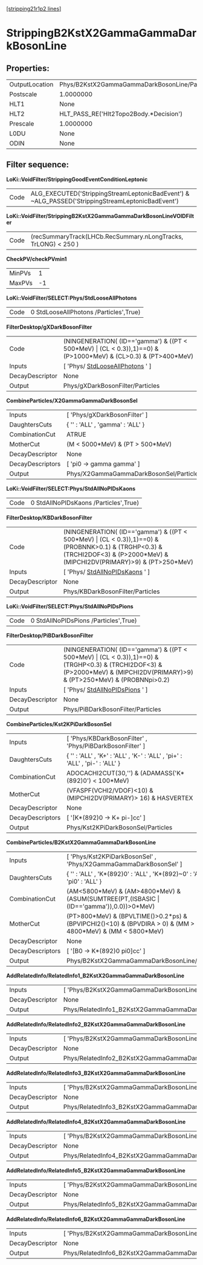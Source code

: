 [[stripping21r1p2 lines]](./stripping21r1p2-leptonic)

# StrippingB2KstX2GammaGammaDarkBosonLine

## Properties:

|                |                                               |
|----------------|-----------------------------------------------|
| OutputLocation | Phys/B2KstX2GammaGammaDarkBosonLine/Particles |
| Postscale      | 1.0000000                                     |
| HLT1           | None                                          |
| HLT2           | HLT_PASS_RE('Hlt2Topo2Body.\*Decision')       |
| Prescale       | 1.0000000                                     |
| L0DU           | None                                          |
| ODIN           | None                                          |

## Filter sequence:

**LoKi::VoidFilter/StrippingGoodEventConditionLeptonic**

|      |                                                                                                   |
|------|---------------------------------------------------------------------------------------------------|
| Code | ALG_EXECUTED('StrippingStreamLeptonicBadEvent') & \~ALG_PASSED('StrippingStreamLeptonicBadEvent') |

**LoKi::VoidFilter/StrippingB2KstX2GammaGammaDarkBosonLineVOIDFilter**

|      |                                                                |
|------|----------------------------------------------------------------|
| Code | (recSummaryTrack(LHCb.RecSummary.nLongTracks, TrLONG) \< 250 ) |

**CheckPV/checkPVmin1**

|        |     |
|--------|-----|
| MinPVs | 1   |
| MaxPVs | -1  |

**LoKi::VoidFilter/SELECT:Phys/StdLooseAllPhotons**

|      |                                        |
|------|----------------------------------------|
| Code | 0 StdLooseAllPhotons /Particles',True) |

**FilterDesktop/gXDarkBosonFilter**

|                 |                                                                                                                        |
|-----------------|------------------------------------------------------------------------------------------------------------------------|
| Code            | (NINGENERATION( (ID=='gamma') & ((PT \< 500\*MeV) \| (CL \< 0.3)),1)==0) & (P\>1000\*MeV) & (CL\>0.3) & (PT\>400\*MeV) |
| Inputs          | [ 'Phys/ [StdLooseAllPhotons](./stripping21r1p2-stdlooseallphotons) ' ]                                              |
| DecayDescriptor | None                                                                                                                   |
| Output          | Phys/gXDarkBosonFilter/Particles                                                                                       |

**CombineParticles/X2GammaGammaDarkBosonSel**

|                  |                                         |
|------------------|-----------------------------------------|
| Inputs           | [ 'Phys/gXDarkBosonFilter' ]          |
| DaughtersCuts    | { '' : 'ALL' , 'gamma' : 'ALL' }        |
| CombinationCut   | ATRUE                                   |
| MotherCut        | (M \< 5000\*MeV) & (PT \> 500\*MeV)     |
| DecayDescriptor  | None                                    |
| DecayDescriptors | [ 'pi0 -\> gamma gamma' ]             |
| Output           | Phys/X2GammaGammaDarkBosonSel/Particles |

**LoKi::VoidFilter/SELECT:Phys/StdAllNoPIDsKaons**

|      |                                       |
|------|---------------------------------------|
| Code | 0 StdAllNoPIDsKaons /Particles',True) |

**FilterDesktop/KBDarkBosonFilter**

|                 |                                                                                                                                                                                       |
|-----------------|---------------------------------------------------------------------------------------------------------------------------------------------------------------------------------------|
| Code            | (NINGENERATION( (ID=='gamma') & ((PT \< 500\*MeV) \| (CL \< 0.3)),1)==0) & (PROBNNK\>0.1) & (TRGHP\<0.3) & (TRCHI2DOF\<3) & (P\>2000\*MeV) & (MIPCHI2DV(PRIMARY)\>9) & (PT\>250\*MeV) |
| Inputs          | [ 'Phys/ [StdAllNoPIDsKaons](./stripping21r1p2-stdallnopidskaons) ' ]                                                                                                               |
| DecayDescriptor | None                                                                                                                                                                                  |
| Output          | Phys/KBDarkBosonFilter/Particles                                                                                                                                                      |

**LoKi::VoidFilter/SELECT:Phys/StdAllNoPIDsPions**

|      |                                       |
|------|---------------------------------------|
| Code | 0 StdAllNoPIDsPions /Particles',True) |

**FilterDesktop/PiBDarkBosonFilter**

|                 |                                                                                                                                                                                        |
|-----------------|----------------------------------------------------------------------------------------------------------------------------------------------------------------------------------------|
| Code            | (NINGENERATION( (ID=='gamma') & ((PT \< 500\*MeV) \| (CL \< 0.3)),1)==0) & (TRGHP\<0.3) & (TRCHI2DOF\<3) & (P\>2000\*MeV) & (MIPCHI2DV(PRIMARY)\>9) & (PT\>250\*MeV) & (PROBNNpi\>0.2) |
| Inputs          | [ 'Phys/ [StdAllNoPIDsPions](./stripping21r1p2-stdallnopidspions) ' ]                                                                                                                |
| DecayDescriptor | None                                                                                                                                                                                   |
| Output          | Phys/PiBDarkBosonFilter/Particles                                                                                                                                                      |

**CombineParticles/Kst2KPiDarkBosonSel**

|                  |                                                                              |
|------------------|------------------------------------------------------------------------------|
| Inputs           | [ 'Phys/KBDarkBosonFilter' , 'Phys/PiBDarkBosonFilter' ]                   |
| DaughtersCuts    | { '' : 'ALL' , 'K+' : 'ALL' , 'K-' : 'ALL' , 'pi+' : 'ALL' , 'pi-' : 'ALL' } |
| CombinationCut   | ADOCACHI2CUT(30,'') & (ADAMASS('K\*(892)0') \< 100\*MeV)                     |
| MotherCut        | (VFASPF(VCHI2/VDOF)\<10) & (MIPCHI2DV(PRIMARY)\> 16) & HASVERTEX             |
| DecayDescriptor  | None                                                                         |
| DecayDescriptors | [ '[K\*(892)0 -\> K+ pi-]cc' ]                                           |
| Output           | Phys/Kst2KPiDarkBosonSel/Particles                                           |

**CombineParticles/B2KstX2GammaGammaDarkBosonLine**

|                  |                                                                                                                     |
|------------------|---------------------------------------------------------------------------------------------------------------------|
| Inputs           | [ 'Phys/Kst2KPiDarkBosonSel' , 'Phys/X2GammaGammaDarkBosonSel' ]                                                  |
| DaughtersCuts    | { '' : 'ALL' , 'K\*(892)0' : 'ALL' , 'K\*(892)\~0' : 'ALL' , 'pi0' : 'ALL' }                                        |
| CombinationCut   | (AM\<5800\*MeV) & (AM\>4800\*MeV) & (ASUM(SUMTREE(PT,(ISBASIC \| (ID=='gamma')),0.0))\>0\*MeV)                      |
| MotherCut        | (PT\>800\*MeV) & (BPVLTIME()\>0.2\*ps) & (BPVIPCHI2()\<10) & (BPVDIRA \> 0) & (MM \> 4800\*MeV) & (MM \< 5800\*MeV) |
| DecayDescriptor  | None                                                                                                                |
| DecayDescriptors | [ '[B0 -\> K\*(892)0 pi0]cc' ]                                                                                  |
| Output           | Phys/B2KstX2GammaGammaDarkBosonLine/Particles                                                                       |

**AddRelatedInfo/RelatedInfo1_B2KstX2GammaGammaDarkBosonLine**

|                 |                                                            |
|-----------------|------------------------------------------------------------|
| Inputs          | [ 'Phys/B2KstX2GammaGammaDarkBosonLine' ]                |
| DecayDescriptor | None                                                       |
| Output          | Phys/RelatedInfo1_B2KstX2GammaGammaDarkBosonLine/Particles |

**AddRelatedInfo/RelatedInfo2_B2KstX2GammaGammaDarkBosonLine**

|                 |                                                            |
|-----------------|------------------------------------------------------------|
| Inputs          | [ 'Phys/B2KstX2GammaGammaDarkBosonLine' ]                |
| DecayDescriptor | None                                                       |
| Output          | Phys/RelatedInfo2_B2KstX2GammaGammaDarkBosonLine/Particles |

**AddRelatedInfo/RelatedInfo3_B2KstX2GammaGammaDarkBosonLine**

|                 |                                                            |
|-----------------|------------------------------------------------------------|
| Inputs          | [ 'Phys/B2KstX2GammaGammaDarkBosonLine' ]                |
| DecayDescriptor | None                                                       |
| Output          | Phys/RelatedInfo3_B2KstX2GammaGammaDarkBosonLine/Particles |

**AddRelatedInfo/RelatedInfo4_B2KstX2GammaGammaDarkBosonLine**

|                 |                                                            |
|-----------------|------------------------------------------------------------|
| Inputs          | [ 'Phys/B2KstX2GammaGammaDarkBosonLine' ]                |
| DecayDescriptor | None                                                       |
| Output          | Phys/RelatedInfo4_B2KstX2GammaGammaDarkBosonLine/Particles |

**AddRelatedInfo/RelatedInfo5_B2KstX2GammaGammaDarkBosonLine**

|                 |                                                            |
|-----------------|------------------------------------------------------------|
| Inputs          | [ 'Phys/B2KstX2GammaGammaDarkBosonLine' ]                |
| DecayDescriptor | None                                                       |
| Output          | Phys/RelatedInfo5_B2KstX2GammaGammaDarkBosonLine/Particles |

**AddRelatedInfo/RelatedInfo6_B2KstX2GammaGammaDarkBosonLine**

|                 |                                                            |
|-----------------|------------------------------------------------------------|
| Inputs          | [ 'Phys/B2KstX2GammaGammaDarkBosonLine' ]                |
| DecayDescriptor | None                                                       |
| Output          | Phys/RelatedInfo6_B2KstX2GammaGammaDarkBosonLine/Particles |
